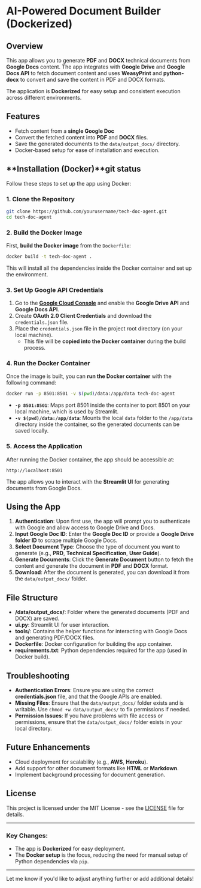 
# **AI-Powered Document Builder (Dockerized)**

## **Overview**
This app allows you to generate **PDF** and **DOCX** technical documents from **Google Docs** content. The app integrates with **Google Drive** and **Google Docs API** to fetch document content and uses **WeasyPrint** and **python-docx** to convert and save the content in PDF and DOCX formats.

The application is **Dockerized** for easy setup and consistent execution across different environments.

## **Features**
- Fetch content from a **single Google Doc**
- Convert the fetched content into **PDF** and **DOCX** files.
- Save the generated documents to the `data/output_docs/` directory.
- Docker-based setup for ease of installation and execution.

## **Installation (Docker)**git status
Follow these steps to set up the app using Docker:

### **1. Clone the Repository**
```bash
git clone https://github.com/yourusername/tech-doc-agent.git
cd tech-doc-agent
```

### **2. Build the Docker Image**
First, **build the Docker image** from the `Dockerfile`:

```bash
docker build -t tech-doc-agent .
```

This will install all the dependencies inside the Docker container and set up the environment.

### **3. Set Up Google API Credentials**
1. Go to the **[Google Cloud Console](https://console.cloud.google.com/)** and enable the **Google Drive API** and **Google Docs API**.
2. Create **OAuth 2.0 Client Credentials** and download the `credentials.json` file.
3. Place the `credentials.json` file in the project root directory (on your local machine).
   - This file will be **copied into the Docker container** during the build process.

### **4. Run the Docker Container**
Once the image is built, you can **run the Docker container** with the following command:

```bash
docker run -p 8501:8501 -v $(pwd)/data:/app/data tech-doc-agent
```

- **`-p 8501:8501`**: Maps port 8501 inside the container to port 8501 on your local machine, which is used by Streamlit.
- **`-v $(pwd)/data:/app/data`**: Mounts the local `data` folder to the `/app/data` directory inside the container, so the generated documents can be saved locally.

### **5. Access the Application**
After running the Docker container, the app should be accessible at:

```
http://localhost:8501
```

The app allows you to interact with the **Streamlit UI** for generating documents from Google Docs.

## **Using the App**
1. **Authentication**: Upon first use, the app will prompt you to authenticate with Google and allow access to Google Drive and Docs.
2. **Input Google Doc ID**: Enter the **Google Doc ID** or provide a **Google Drive folder ID** to scrape multiple Google Docs.
3. **Select Document Type**: Choose the type of document you want to generate (e.g., **PRD**, **Technical Specification**, **User Guide**).
4. **Generate Documents**: Click the **Generate Document** button to fetch the content and generate the document in **PDF** and **DOCX** format.
5. **Download**: After the document is generated, you can download it from the `data/output_docs/` folder.

## **File Structure**
- **/data/output_docs/**: Folder where the generated documents (PDF and DOCX) are saved.
- **ui.py**: Streamlit UI for user interaction.
- **tools/**: Contains the helper functions for interacting with Google Docs and generating PDF/DOCX files.
- **Dockerfile**: Docker configuration for building the app container.
- **requirements.txt**: Python dependencies required for the app (used in Docker build).

## **Troubleshooting**
- **Authentication Errors**: Ensure you are using the correct **credentials.json** file, and that the Google APIs are enabled.
- **Missing Files**: Ensure that the `data/output_docs/` folder exists and is writable. Use `chmod +w data/output_docs/` to fix permissions if needed.
- **Permission Issues**: If you have problems with file access or permissions, ensure that the `data/output_docs/` folder exists in your local directory.

## **Future Enhancements**
- Cloud deployment for scalability (e.g., **AWS**, **Heroku**).
- Add support for other document formats like **HTML** or **Markdown**.
- Implement background processing for document generation.

## **License**
This project is licensed under the MIT License - see the [LICENSE](LICENSE) file for details.

---

### **Key Changes:**
- The app is **Dockerized** for easy deployment.
- The **Docker setup** is the focus, reducing the need for manual setup of Python dependencies via `pip`.

---

Let me know if you'd like to adjust anything further or add additional details!
